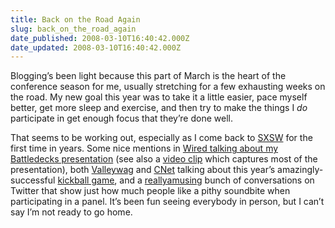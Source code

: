 ```yaml
---
title: Back on the Road Again
slug: back_on_the_road_again
date_published: 2008-03-10T16:40:42.000Z
date_updated: 2008-03-10T16:40:42.000Z
---
```


Blogging’s been light because this part of March is the heart of the conference season for me, usually stretching for a few exhausting weeks on the road. My new goal this year was to take it a little easier, pace myself better, get more sleep and exercise, and then try to make the things I *do* participate in get enough focus that they’re done well.

That seems to be working out, especially as I come back to [SXSW](http://www.sxsw.com/) for the first time in years. Some nice mentions in [Wired talking about my Battledecks presentation](http://blog.wired.com/underwire/2008/03/sxsw-fun-with-p.html) (see also a [video clip](http://rooreynolds.com/2008/03/07/sxsw-day-1-battledecks/) which captures most of the presentation), both [Valleywag](http://valleywag.com/365529/sxsws-a-real-kick) and [CNet](http://www.news.com/8301-13772_3-9889244-52.html) talking about this year’s amazingly-successful [kickball game](http://dashes.com/kick/), and a [really](http://tweetscan.com/index.php?s=anildash&amp;u=)[amusing](http://tweetscan.com/index.php?s=anil+dash&amp;u=) bunch of conversations on Twitter that show just how much people like a pithy soundbite when participating in a panel. It’s been fun seeing everybody in person, but I can’t say I’m not ready to go home.
